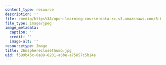 ```yaml
---
content_type: resource
description: ''
file: /media/https%3A/open-learning-course-data-rc.s3.amazonaws.com/8-02-physics-ii-electricity-and-magnetism-spring-2007/f399b45c0a888201a6bea75857c5b14a_26msphereclosethumb.jpg
file_type: image/jpeg
image_metadata:
  caption: ''
  credit: ''
  image-alt: ''
resourcetype: Image
title: 26msphereclosethumb.jpg
uid: f399b45c-0a88-8201-a6be-a75857c5b14a
---
```

